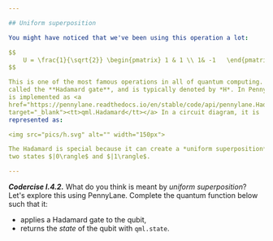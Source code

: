 ```yaml
---

## Uniform superposition

You might have noticed that we've been using this operation a lot:

$$
    U = \frac{1}{\sqrt{2}} \begin{pmatrix} 1 & 1 \\ 1& -1   \end{pmatrix}. \tag{2}
$$

This is one of the most famous operations in all of quantum computing. It is
called the **Hadamard gate**, and is typically denoted by *H*. In PennyLane, it
is implemented as <a
href="https://pennylane.readthedocs.io/en/stable/code/api/pennylane.Hadamard.html"
target="_blank"><tt>qml.Hadamard</tt></a> In a circuit diagram, it is
represented as:

<img src="pics/h.svg" alt="" width="150px">

The Hadamard is special because it can create a *uniform superposition* of the
two states $|0\rangle$ and $|1\rangle$.

---
```


***Codercise I.4.2.*** What do you think is meant by *uniform superposition*?
   Let's explore this using PennyLane. Complete the quantum function below such
   that it:

 - applies a Hadamard gate to the qubit, 
 - returns the *state* of the qubit with `qml.state`.